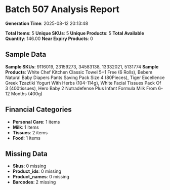 # Batch 507 Analysis Report

**Generation Time**: 2025-08-12 20:13:48

**Total Items**: 5
**Unique SKUs**: 5
**Unique Products**: 5
**Total Available Quantity**: 146.00
**Near Expiry Products**: 0

## Sample Data
**Sample SKUs**: 9116019, 23159273, 34583138, 13332021, 5131774
**Sample Products**: White Chef Kitchen Classic Towel 5+1 Free (6 Rolls), Bebem Natural Baby Diapers Pants Saving Pack Size 4 (80Pieces), Tiger Excellence Greek Tzaztiki Yogurt With Herbs (104-114g), White Facial Tissues Pack Of 3 (400tissues), Hero Baby 2 Nutradefense Plus Infant Formula Milk From 6-12 Months (400g)

## Financial Categories
- **Personal Care**: 1 items
- **Milk**: 1 items
- **Tissues**: 2 items
- **Food**: 1 items

## Missing Data
- **Skus**: 0 missing
- **Product_ids**: 0 missing
- **Product_names**: 0 missing
- **Barcodes**: 2 missing
